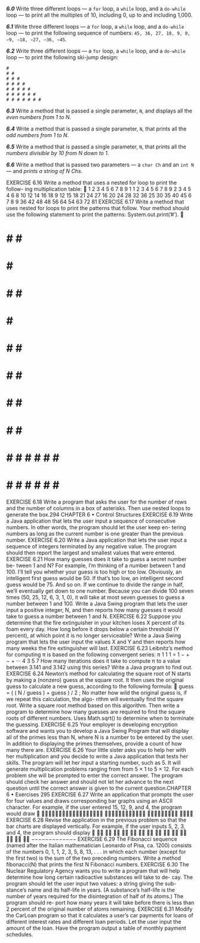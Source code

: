 ***6.0*** Write three different loops — a `for` loop, a `while` loop, and a `do-while` loop — to print all the multiples of 10, including 0, up to and including 1,000.

***6.1*** Write three different loops — a `for` loop, a `while` loop, and a `do-while` loop — to print the following sequence of numbers: `45, 36, 27, 18, 9, 0, −9, −18, −27, −36, −45`.

***6.2*** Write three different loops — a `for` loop, a `while` loop, and a `do-while` loop — to print the following ski-jump design:

`#`  
`# #`  
`# # #`  
`# # # #`  
`# # # # #`  
`# # # # # #`  
`# # # # # # #`

***6.3*** Write a method that is passed a single parameter, `N`, and displays all the *even numbers from 1 to N*.

***6.4*** Write a method that is passed a single parameter, `N`, that prints all the *odd numbers from 1 to N*.

***6.5*** Write a method that is passed a single parameter, `N`, that prints all the *numbers divisible by 10 from N down to 1*.

***6.6*** Write a method that is passed two parameters — a `char Ch` and an `int N` — and *prints a string of N Chs*.

EXERCISE 6.16 Write a method that uses a nested for loop to print the follow-
ing multiplication table:

1
2
3
4
5
6
7
8
9
1
1
2
3
4
5
6
7
8
9
2 3 4 5
4
6
8
10
12
14
16
18 9
12
15
18
21
24
27 16
20
24
28
32
36 25
30
35
40
45
6
7
8
9
36
42 48
48 56 64
54 63 72 81
EXERCISE 6.17 Write a method that uses nested for loops to print the patterns
that follow. Your method should use the following statement to print the patterns:
System.out.print(’#’).

# # # #
# # #
# #
#
#
#
#
#
#
#
#
#
#
#
#
#
#
#
#
#
#
#
#
#
#
#
#
#
#
#
#
#
#
#
#
#
#
#
#
#
#
#
#
#
#
#
#
#
#
#
#
#
#
#
#
#
# # # #
# # #
# #
#
# # # #
#
#
#
#
#
#
# # # #
# # # #
#
#
#
#
#
#
# # # #
# # # # # # # #
#
#
#
#
#
#
# # # # # # # #
EXERCISE 6.18 Write a program that asks the user for the number of rows and
the number of columns in a box of asterisks. Then use nested loops to generate the
box.294
CHAPTER 6 • Control Structures
EXERCISE 6.19 Write a Java application that lets the user input a sequence of
consecutive numbers. In other words, the program should let the user keep en-
tering numbers as long as the current number is one greater than the previous
number.
EXERCISE 6.20 Write a Java application that lets the user input a sequence of
integers terminated by any negative value. The program should then report the
largest and smallest values that were entered.
EXERCISE 6.21 How many guesses does it take to guess a secret number be-
tween 1 and N? For example, I’m thinking of a number between 1 and 100. I’ll
tell you whether your guess is too high or too low. Obviously, an intelligent first
guess would be 50. If that’s too low, an intelligent second guess would be 75. And
so on. If we continue to divide the range in half, we’ll eventually get down to one
number. Because you can divide 100 seven times (50, 25, 12, 6, 3, 1, 0), it will take
at most seven guesses to guess a number between 1 and 100. Write a Java Swing
program that lets the user input a positive integer, N, and then reports how many
guesses it would take to guess a number between 1 and N.
EXERCISE 6.22 Suppose you determine that the fire extinguisher in your
kitchen loses X percent of its foam every day. How long before it drops below
a certain threshold (Y percent), at which point it is no longer serviceable? Write a
Java Swing program that lets the user input the values X and Y and then reports
how many weeks the fire extinguisher will last.
EXERCISE 6.23 Leibnitz’s method for computing π is based on the following
convergent series:
π
1
1
1
= 1 − + − + ···
4
3
5
7
How many iterations does it take to compute π to a value between 3.141 and 3.142
using this series? Write a Java program to find out.
EXERCISE 6.24 Newton’s method for calculating the square root of N starts by
making a (nonzero) guess at the square root. It then uses the original guess to
calculate a new guess, according to the following formula:

guess = ( ( N / guess ) + guess ) / 2 ;
No matter how wild the original guess is, if we repeat this calculation, the algo-
rithm will eventually find the square root. Write a square root method based on
this algorithm. Then write a program to determine how many guesses are required
to find the square roots of different numbers. Uses Math.sqrt() to determine
when to terminate the guessing.
EXERCISE 6.25 Your employer is developing encryption software and wants
you to develop a Java Swing Program that will display all of the primes less than
N, where N is a number to be entered by the user. In addition to displaying the
primes themselves, provide a count of how many there are.
EXERCISE 6.26 Your little sister asks you to help her with her multiplication
and you decide to write a Java application that tests her skills. The program will
let her input a starting number, such as 5. It will generate multiplication problems
ranging from from 5 × 1 to 5 × 12. For each problem she will be prompted to enter
the correct answer. The program should check her answer and should not let
her advance to the next question until the correct answer is given to the current
question.CHAPTER 6 •
Exercises
295
EXERCISE 6.27 Write an application that prompts the user for four values and
draws corresponding bar graphs using an ASCII character. For example, if the
user entered 15, 12, 9, and 4, the program would draw

∗∗∗∗∗∗∗∗∗∗∗∗∗∗∗∗∗∗
∗∗∗∗∗∗∗∗∗∗∗∗
∗∗∗∗∗∗∗∗∗
∗∗∗∗
EXERCISE 6.28 Revise the application in the previous problem so that the bar
charts are displayed vertically. For example, if the user inputs 5, 2, 3, and 4, the
program should display

∗∗
∗∗
∗∗
∗∗
∗∗ ∗∗
∗∗ ∗∗ ∗∗ ∗∗
∗∗ ∗∗ ∗∗ ∗∗
−−−−−−−−−−−−−
EXERCISE 6.29 The Fibonacci sequence (named after the Italian mathematician
Leonardo of Pisa, ca. 1200) consists of the numbers 0, 1, 1, 2, 3, 5, 8, 13, . . . in which
each number (except for the first two) is the sum of the two preceding numbers.
Write a method fibonacci(N) that prints the first N Fibonacci numbers.
EXERCISE 6.30 The Nuclear Regulatory Agency wants you to write a program
that will help determine how long certain radioactive substances will take to de-
cay. The program should let the user input two values: a string giving the sub-
stance’s name and its half-life in years. (A substance’s half-life is the number of
years required for the disintegration of half of its atoms.) The program should re-
port how many years it will take before there is less than 2 percent of the original
number of atoms remaining.
EXERCISE 6.31 Modify the CarLoan program so that it calculates a user’s car
payments for loans of different interest rates and different loan periods. Let the
user input the amount of the loan. Have the program output a table of monthly
payment schedules.